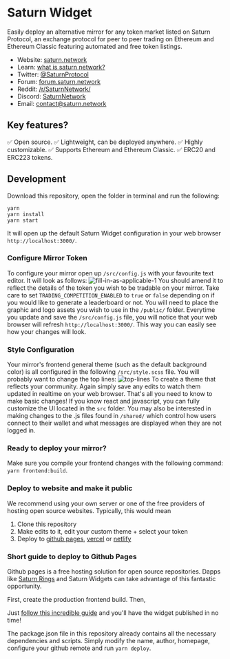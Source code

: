 # Saturn Widget
Easily deploy an alternative mirror for any token market listed on Saturn Protocol, an exchange protocol for peer to peer trading on Ethereum and Ethereum Classic featuring automated and free token listings.
* Website: [saturn.network](http://saturn.network)
* Learn: [what is saturn network?](https://www.saturn.network/blog/what-is-saturn-network/)
* Twitter: [@SaturnProtocol](https://twitter.com/SaturnProtocol)
* Forum: [forum.saturn.network](http://forum.saturn.network)
* Reddit: [/r/SaturnNetwork/](https://reddit.com/r/SaturnNetwork/)
* Discord: [SaturnNetwork](https://discord.gg/9P6aqEG)
* Email: [contact@saturn.network](mailto:contact@saturn.network)

## Key features?
✅ Open source.
✅ Lightweight, can be deployed anywhere.
✅ Highly customizable.
✅ Supports Ethereum and Ethereum Classic.
✅ ERC20 and ERC223 tokens.

## Development
Download this repository, open the folder in terminal and run the following:

```
yarn
yarn install
yarn start
```
It will open up the default Saturn Widget configuration in your web browser ```http://localhost:3000/```.

### Configure Mirror Token
To configure your mirror open up ```/src/config.js``` with your favourite text editor. It will look as follows:
![fill-in-as-applicable-1](/blog/content/images/2020/06/fill-in-as-applicable-1.PNG)
You should amend it to reflect the details of the token you wish to be tradable on your mirror. Take care to set ```TRADING_COMPETITION_ENABLED``` to ```true``` or ```false``` depending on if you would like to generate a leaderboard or not. You will need to place the graphic and logo assets you wish to use in the ```/public/``` folder. Everytime you update and save the ```/src/config.js``` file, you will notice that your web browser will refresh ```http://localhost:3000/```. This way you can easily see how your changes will look.

### Style Configuration
Your mirror's frontend general theme (such as the default background color) is all configured in the following ```/src/style.scss``` file. You will probably want to change the top lines:
![top-lines](/blog/content/images/2020/06/top-lines.PNG)
To create a theme that reflects your community. Again simply save any edits to watch them updated in realtime on your web browser. That's all you need to know to make basic changes! If you know react and javascript, you can fully customize the UI located in the ```src``` folder. You may also be interested in making changes to the .js files found in ```/shared/``` which control how users connect to their wallet and what messages are displayed when they are not logged in.

### Ready to deploy your mirror?
Make sure you compile your frontend changes with the following command: ```yarn frontend:build```.

### Deploy to website and make it public


We recommend using your own server or one of the free providers of hosting open source websites.
Typically, this would mean

1. Clone this repository
2. Make edits to it, edit your custom theme + select your token
3. Deploy to [github pages](https://pages.github.com/), [vercel](https://vercel.com/) or [netlify](https://www.netlify.com/)

### Short guide to deploy to Github Pages

Github pages is a free hosting solution for open source repositories. Dapps like [Saturn Rings](https://www.saturn.network/blog/saturn-rings-incentivized-mirrors-for-saturn-protocol/) and Saturn Widgets can take advantage of this fantastic opportunity.

First, create the production frontend build. Then,

Just [follow this incredible guide](https://dev.to/yuribenjamin/how-to-deploy-react-app-in-github-pages-2a1f) and you'll have the widget published in no time!

The package.json file in this repository already contains all the necessary dependencies and scripts. Simply modify the name, author, homepage, configure your github remote and run `yarn deploy`.
